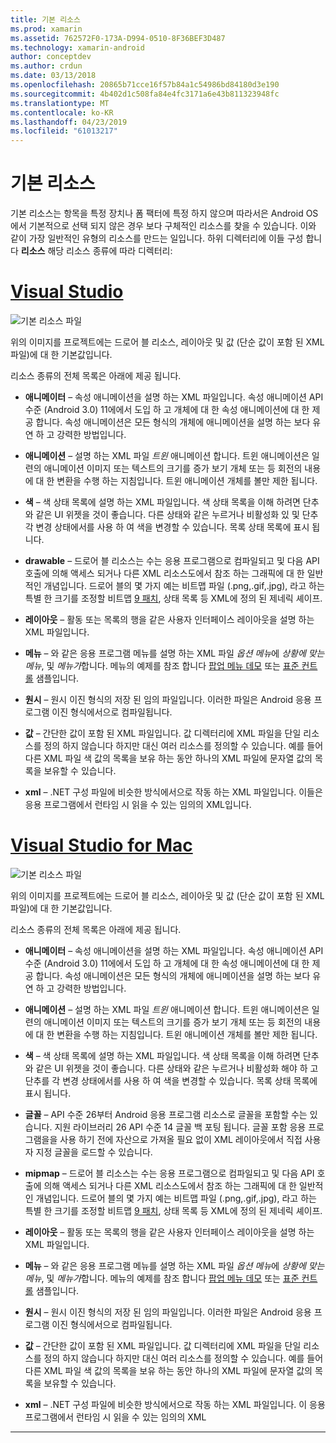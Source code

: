 ```yaml
---
title: 기본 리소스
ms.prod: xamarin
ms.assetid: 762572F0-173A-D994-0510-8F36BEF3D487
ms.technology: xamarin-android
author: conceptdev
ms.author: crdun
ms.date: 03/13/2018
ms.openlocfilehash: 20865b71cce16f57b84a1c54986bd84180d3e190
ms.sourcegitcommit: 4b402d1c508fa84e4fc3171a6e43b811323948fc
ms.translationtype: MT
ms.contentlocale: ko-KR
ms.lasthandoff: 04/23/2019
ms.locfileid: "61013217"
---
```

# <a name="default-resources"></a>기본 리소스

기본 리소스는 항목을 특정 장치나 폼 팩터에 특정 하지 않으며 따라서은 Android OS에서 기본적으로 선택 되지 않은 경우 보다 구체적인 리소스를 찾을 수 있습니다. 이와 같이 가장 일반적인 유형의 리소스를 만드는 일입니다. 하위 디렉터리에 이들 구성 합니다 **리소스** 해당 리소스 종류에 따라 디렉터리:

# <a name="visual-studiotabwindows"></a>[Visual Studio](#tab/windows)

![기본 리소스 파일](default-resources-images/01-resource-files-vs.png)

위의 이미지를 프로젝트에는 드로어 블 리소스, 레이아웃 및 값 (단순 값이 포함 된 XML 파일)에 대 한 기본값입니다.

리소스 종류의 전체 목록은 아래에 제공 됩니다.

-  **애니메이터** &ndash; 속성 애니메이션을 설명 하는 XML 파일입니다.
   속성 애니메이션 API 수준 (Android 3.0) 11에에서 도입 하 고 개체에 대 한 속성 애니메이션에 대 한 제공 합니다. 속성 애니메이션은 모든 형식의 개체에 애니메이션을 설명 하는 보다 유연 하 고 강력한 방법입니다.

-  **애니메이션** &ndash; 설명 하는 XML 파일 *트윈* 애니메이션 합니다. 트윈 애니메이션은 일련의 애니메이션 이미지 또는 텍스트의 크기를 증가 보기 개체 또는 등 회전의 내용에 대 한 변환을 수행 하는 지침입니다. 트윈 애니메이션 개체를 볼만 제한 됩니다.

-  **색** &ndash; 색 상태 목록에 설명 하는 XML 파일입니다. 색 상태 목록을 이해 하려면 단추와 같은 UI 위젯을 것이 좋습니다.
   다른 상태와 같은 누르거나 비활성화 있 및 단추 각 변경 상태에서를 사용 하 여 색을 변경할 수 있습니다. 목록 상태 목록에 표시 됩니다.

-  **drawable** &ndash; 드로어 블 리소스는 수는 응용 프로그램으로 컴파일되고 및 다음 API 호출에 의해 액세스 되거나 다른 XML 리소스도에서 참조 하는 그래픽에 대 한 일반적인 개념입니다.
   드로어 블의 몇 가지 예는 비트맵 파일 (.png,.gif,.jpg), 라고 하는 특별 한 크기를 조정할 비트맵 [9 패치](https://developer.android.com/guide/topics/graphics/2d-graphics.html#nine-patch), 상태 목록 등 XML에 정의 된 제네릭 셰이프.
 
-  **레이아웃** &ndash; 활동 또는 목록의 행을 같은 사용자 인터페이스 레이아웃을 설명 하는 XML 파일입니다.

-  **메뉴** &ndash; 와 같은 응용 프로그램 메뉴를 설명 하는 XML 파일 *옵션 메뉴*에 *상황에 맞는 메뉴*, 및 *메뉴가*합니다. 메뉴의 예제를 참조 합니다 [팝업 메뉴 데모](https://developer.xamarin.com/samples/monodroid/PopupMenuDemo/) 또는 [표준 컨트롤](https://developer.xamarin.com/samples/mobile/StandardControls/) 샘플입니다.

-  **원시** &ndash; 원시 이진 형식의 저장 된 임의 파일입니다. 이러한 파일은 Android 응용 프로그램 이진 형식에서으로 컴파일됩니다.

-  **값** &ndash; 간단한 값이 포함 된 XML 파일입니다. 값 디렉터리에 XML 파일을 단일 리소스를 정의 하지 않습니다 하지만 대신 여러 리소스를 정의할 수 있습니다. 예를 들어 다른 XML 파일 색 값의 목록을 보유 하는 동안 하나의 XML 파일에 문자열 값의 목록을 보유할 수 있습니다.

-  **xml** &ndash; .NET 구성 파일에 비슷한 방식에서으로 작동 하는 XML 파일입니다. 이들은 응용 프로그램에서 런타임 시 읽을 수 있는 임의의 XML입니다.


# <a name="visual-studio-for-mactabmacos"></a>[Visual Studio for Mac](#tab/macos)

![기본 리소스 파일](default-resources-images/01-resource-files-xs.png)

위의 이미지를 프로젝트에는 드로어 블 리소스, 레이아웃 및 값 (단순 값이 포함 된 XML 파일)에 대 한 기본값입니다.

리소스 종류의 전체 목록은 아래에 제공 됩니다.

-  **애니메이터** &ndash; 속성 애니메이션을 설명 하는 XML 파일입니다.
   속성 애니메이션 API 수준 (Android 3.0) 11에에서 도입 하 고 개체에 대 한 속성 애니메이션에 대 한 제공 합니다. 속성 애니메이션은 모든 형식의 개체에 애니메이션을 설명 하는 보다 유연 하 고 강력한 방법입니다.

-  **애니메이션** &ndash; 설명 하는 XML 파일 *트윈* 애니메이션 합니다. 트윈 애니메이션은 일련의 애니메이션 이미지 또는 텍스트의 크기를 증가 보기 개체 또는 등 회전의 내용에 대 한 변환을 수행 하는 지침입니다. 트윈 애니메이션 개체를 볼만 제한 됩니다.

-  **색** &ndash; 색 상태 목록에 설명 하는 XML 파일입니다. 색 상태 목록을 이해 하려면 단추와 같은 UI 위젯을 것이 좋습니다.
   다른 상태와 같은 누르거나 비활성화 해야 하 고 단추를 각 변경 상태에서를 사용 하 여 색을 변경할 수 있습니다. 목록 상태 목록에 표시 됩니다.

-  **글꼴** &ndash; API 수준 26부터 Android 응용 프로그램 리소스로 글꼴을 포함할 수는 있습니다. 지원 라이브러리 26 API 수준 14 글꼴 백 포팅 됩니다. 글꼴 포함 응용 프로그램을을 사용 하기 전에 자산으로 가져올 필요 없이 XML 레이아웃에서 직접 사용자 지정 글꼴을 로드할 수 있습니다.

-  **mipmap** &ndash; 드로어 블 리소스는 수는 응용 프로그램으로 컴파일되고 및 다음 API 호출에 의해 액세스 되거나 다른 XML 리소스도에서 참조 하는 그래픽에 대 한 일반적인 개념입니다.
   드로어 블의 몇 가지 예는 비트맵 파일 (.png,.gif,.jpg), 라고 하는 특별 한 크기를 조정할 비트맵 [9 패치](https://developer.android.com/guide/topics/graphics/2d-graphics.html#nine-patch), 상태 목록 등 XML에 정의 된 제네릭 셰이프.

-  **레이아웃** &ndash; 활동 또는 목록의 행을 같은 사용자 인터페이스 레이아웃을 설명 하는 XML 파일입니다.

-  **메뉴** &ndash; 와 같은 응용 프로그램 메뉴를 설명 하는 XML 파일 *옵션 메뉴*에 *상황에 맞는 메뉴*, 및 *메뉴가*합니다. 메뉴의 예제를 참조 합니다 [팝업 메뉴 데모](https://developer.xamarin.com/samples/monodroid/PopupMenuDemo/) 또는 [표준 컨트롤](https://developer.xamarin.com/samples/mobile/StandardControls/) 샘플입니다.

-  **원시** &ndash; 원시 이진 형식의 저장 된 임의 파일입니다. 이러한 파일은 Android 응용 프로그램 이진 형식에서으로 컴파일됩니다.

-  **값** &ndash; 간단한 값이 포함 된 XML 파일입니다. 값 디렉터리에 XML 파일을 단일 리소스를 정의 하지 않습니다 하지만 대신 여러 리소스를 정의할 수 있습니다. 예를 들어 다른 XML 파일 색 값의 목록을 보유 하는 동안 하나의 XML 파일에 문자열 값의 목록을 보유할 수 있습니다.

-  **xml** &ndash; .NET 구성 파일에 비슷한 방식에서으로 작동 하는 XML 파일입니다. 이 응용 프로그램에서 런타임 시 읽을 수 있는 임의의 XML

-----
